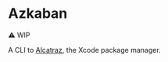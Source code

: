 # Azkaban

:warning: WIP

A CLI to [Alcatraz][1], the Xcode package manager.

[1]: http://alcatraz.io

